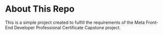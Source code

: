 # About This Repo

This is a simple project created to fulfill the requirements of the Meta Front-End Developer Professional Certificate Capstone project.
